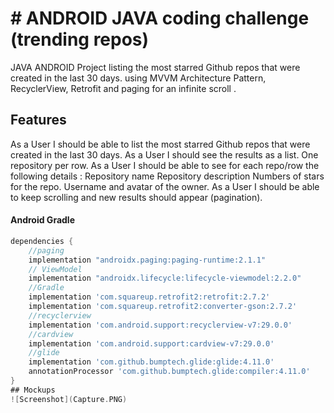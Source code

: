 
# # ANDROID JAVA coding challenge (trending repos)
JAVA ANDROID Project listing the most starred Github repos that were created in the last 30 days.
using MVVM Architecture Pattern, RecyclerView, Retrofit and paging for an infinite scroll .

## Features

As a User I should be able to list the most starred Github repos that were created in the last 30 days.
As a User I should see the results as a list. One repository per row.
As a User I should be able to see for each repo/row the following details :
Repository name
Repository description
Numbers of stars for the repo.
Username and avatar of the owner.
As a User I should be able to keep scrolling and new results should appear (pagination).

#### Android Gradle
```gradle
dependencies {
    //paging
    implementation "androidx.paging:paging-runtime:2.1.1"
    // ViewModel
    implementation "androidx.lifecycle:lifecycle-viewmodel:2.2.0"
    //Gradle
    implementation 'com.squareup.retrofit2:retrofit:2.7.2'
    implementation 'com.squareup.retrofit2:converter-gson:2.7.2'
    //recyclerview
    implementation 'com.android.support:recyclerview-v7:29.0.0'
    //cardview
    implementation 'com.android.support:cardview-v7:29.0.0'
    //glide
    implementation 'com.github.bumptech.glide:glide:4.11.0'
    annotationProcessor 'com.github.bumptech.glide:compiler:4.11.0'
}
## Mockups
![Screenshot](Capture.PNG)
